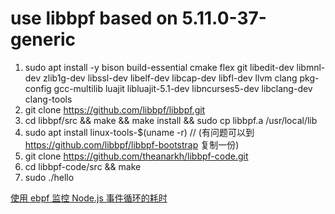 # use libbpf based on 5.11.0-37-generic
1. sudo apt install -y bison build-essential cmake flex git libedit-dev libmnl-dev zlib1g-dev libssl-dev libelf-dev libcap-dev libfl-dev llvm clang pkg-config gcc-multilib luajit libluajit-5.1-dev libncurses5-dev libclang-dev clang-tools
2. git clone https://github.com/libbpf/libbpf.git
3. cd libbpf/src && make && make install && sudo cp libbpf.a /usr/local/lib
4. sudo apt install linux-tools-$(uname -r) // (有问题可以到 https://github.com/libbpf/libbpf-bootstrap 复制一份)
5. git clone https://github.com/theanarkh/libbpf-code.git
6. cd libbpf-code/src && make
7. sudo ./hello


[使用 ebpf 监控 Node.js 事件循环的耗时](https://blog.csdn.net/THEANARKH/article/details/122006904)
